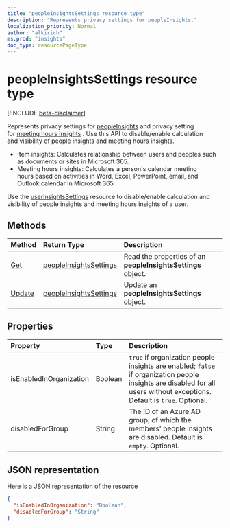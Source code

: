 ```yaml
---
title: "peopleInsightsSettings resource type"
description: "Represents privacy settings for peopleInsights."
localization_priority: Normal
author: "alkirich"
ms.prod: "insights"
doc_type: resourcePageType
---
```


# peopleInsightsSettings resource type

[!INCLUDE [beta-disclaimer](../../includes/beta-disclaimer.md)]

Represents privacy settings for [peopleInsights](peopleinsights.md) and privacy setting for [meeting hours insights](https://support.microsoft.com/en-us/office/update-your-meeting-hours-using-the-profile-card-0613d113-d7c1-4faa-bb11-c8ba30a78ef1)
. Use this API to disable/enable calculation and visibility of people insights and meeting hours insights. 

- Item insights: Calculates relationship between users and peoples such as documents or sites in Microsoft 365.  
- Meeting hours insights: Calculates a person's calendar meeting hours based on activities in Word, Excel, PowerPoint, email, and Outlook calendar in Microsoft 365.

Use the [userInsightsSettings](userinsightssettings.md) resource to disable/enable calculation and visibility of people insights and meeting hours insights of a user.

## Methods

| Method       | Return Type | Description |
|:-------------------------------------------------------------|:----------------------------------------------|:-----------------------------------------------------------------|
| [Get](../api/peopleinsightssettings-get.md)| [peopleInsightsSettings](peopleinsightssettings.md) | Read the properties of an **peopleInsightsSettings** object. |
| [Update](../api/peopleinsightssettings-update.md)| [peopleInsightsSettings](peopleinsightssettings.md) | Update an **peopleInsightsSettings** object.|


## Properties
| Property   | Type|Description|
|:---------------|:--------|:----------|
|isEnabledInOrganization|Boolean| `true` if organization people insights are enabled; `false` if organization people insights are disabled for all users without exceptions. Default is `true`. Optional.|
|disabledForGroup|String| The ID of an Azure AD group, of which the members' people insights are disabled. Default is `empty`. Optional.|

## JSON representation

Here is a JSON representation of the resource
<!-- {
  "blockType": "resource",
  "optionalProperties": [],
  "@odata.type": "microsoft.graph.insightsSettings"
}-->

```json
{
  "isEnabledInOrganization": "Boolean",
  "disabledForGroup": "String"
}
```


